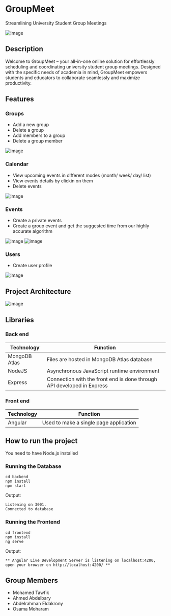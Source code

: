 # GroupMeet
Streamlining University Student Group Meetings

![image](screen-shots/logo.jpg)

## Description

Welcome to GroupMeet – your all-in-one online solution for effortlessly scheduling and coordinating university student group meetings. Designed with the specific needs of academia in mind, GroupMeet empowers students and educators to collaborate seamlessly and maximize productivity.

## Features

### Groups
- Add a new group
- Delete a group
- Add members to a group
- Delete a group member

![image](screen-shots/Groups1.PNG)

### Calendar
- View upcoming events in different modes (month/ week/ day/ list)
- View events details by clickin on them
- Delete events

![image](screen-shots/Events.PNG)

### Events
- Create a private events
- Create a group event and get the suggested time from our highly accurate algorithm

![image](screen-shots/Private.PNG)
![image](screen-shots/GroupEvents.PNG)

### Users
- Create user profile

![image](screen-shots/User.PNG)


## Project Architecture


![image](screen-shots//Arch.png)

## Libraries

### Back end
                
| Technology | Function |
| ------ | ------ |
| MongoDB Atlas | Files are hosted in MongoDB Atlas database |
| NodeJS | Asynchronous JavaScript runtime environment |
| Express |  Connection with the front end is done through API developed in Express|

### Front end

| Technology | Function |
| ------ | ------ |
| Angular | Used to make a single page application |




## How to run the project

You need to have Node.js installed

### Running the Database

```
cd backend
npm install
npm start
```

Output:		
```
Listening on 3001.
Connected to database
```

### Running the Frontend

```
cd frontend
npm install
ng serve
```

Output:		
```
** Angular Live Development Server is listening on localhost:4200, open your browser on http://localhost:4200/ **
```


## Group Members
- Mohamed Tawfik
- Ahmed Abdelbary
- Abdelrahman Eldakrony
- Osama Moharam
